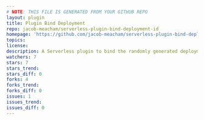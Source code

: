 ```yaml
---
# NOTE: THIS FILE IS GENERATED FROM YOUR GITHUB REPO
layout: plugin
title: Plugin Bind Deployment
repo: jacob-meacham/serverless-plugin-bind-deployment-id
homepage: 'https://github.com/jacob-meacham/serverless-plugin-bind-deployment-id'
topics: 
license: 
description: A Serverless plugin to bind the randomly generated deployment resource to your custom resources
watchers: 7
stars: 7
stars_trend: 
stars_diff: 0
forks: 4
forks_trend: 
forks_diff: 0
issues: 1
issues_trend: 
issues_diff: 0
---
```


